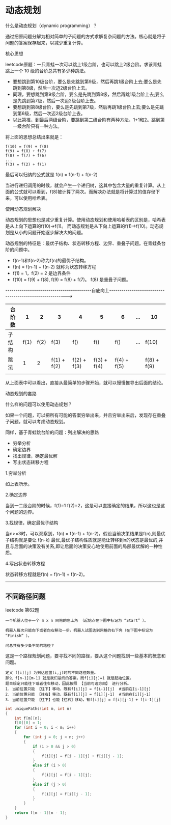 # 动态规划

什么是动态规划（dynamic programming）？

通过把原问题分解为相对简单的子问题的方式求解复杂问题的方法。核心就是将子问题的答案保存起来，以减少重复计算。

核心思想

leetcode原题：一只青蛙一次可以跳上1级台阶，也可以跳上2级台阶。求该青蛙跳上一个 10 级的台阶总共有多少种跳法。

- 要想跳到第10级台阶，要么是先跳到第9级，然后再跳1级台阶上去;要么是先跳到第8级，然后一次迈2级台阶上去。
- 同理，要想跳到第9级台阶，要么是先跳到第8级，然后再跳1级台阶上去;要么是先跳到第7级，然后一次迈2级台阶上去。
- 要想跳到第8级台阶，要么是先跳到第7级，然后再跳1级台阶上去;要么是先跳到第6级，然后一次迈2级台阶上去。
- 以此第推，到最后两级台阶，要跳到第二级台阶有两种方法，1+1和2。跳到第一级台阶只有一种方法。

将上面的思想总结出来就是：

```
f(10) = f(9) + f(8)
f(9) = f(8) + f(7)
f(8) = f(7) + f(6)
...
f(3) = f(2) + f(1)
```

最后可以归纳的公式就是 f(n) = f(n-1) + f(n-2)

当进行递归调用的时候，就会产生一个递归树，这其中包含大量的重复计算。从上面的公式就可以看到，f(8)被计算了两次。而解决办法就是将计算过的值存储下来，可以使用哈希表。

使用动态规划解决

动态规划的思想也是减少重复计算。使用动态规划和使用哈希表的区别是，哈希表是从上向下运算的f(10)->f(1)。 而动态规划是从下向上运算的f(1)->f(10)。动态规划是从小的问题开始逐步解决大的问题。

动态规划的特征是：最优子结构、状态转移方程、边界、重叠子问题。在青蛙条台阶的问题中。

- f(n-1)和f(n-2)称为f(n)的最优子结构。
- f(n) = f(n-1) + f(n-2) 就称为状态转移方程
- f(1) = 1，f(2) = 2 是边界条件
- f(10) = f(9) + f(8), f(9) = f(8) + f(7)。 f(8) 是重叠子问题。

------------------------------------------自底向上--------------------------------------------------------->

| 台阶数 | 1    | 2    | 3           | 4           | 5           | 6           | ...  | 10          |
| ------ | ---- | ---- | ----------- | ----------- | ----------- | ----------- | ---- | ----------- |
| 子结构 | f(1) | f(2) | f(3)        | f()         | f()         | f()         | ...  | f(10)       |
| 跳法   | 1    | 2    | f(1) + f(2) | f(2) + f(3) | f(3) + f(4) | f(4) + f(5) |      | f(8) + f(9) |
|        |      |      |             |             |             |             |      |             |

从上面表中可以看出，直接从最简单的步骤开始，就可以慢慢推导出后面的结论。



动态规划的套路

什么样的问题可以使用动态规划？

如果一个问题，可以把所有可能的答案穷举出来，并且穷举出来后，发现存在重叠子问题，就可以考虑动态规划。

同样，基于青蛙跳台阶的问题：列出解决的思路

- 穷举分析
- 确定边界
- 找出规律，确定最优解
- 写出状态转移方程

1.穷举分析

如上表所示。

2.确定边界

当到一二级台阶的时候，f(1)=1  f(2)=2，这是可以直接确定的结果，所以这也是这个问题的边界。

3.找规律，确定最优子结构

当n>=3时，可以观察到，f(n) = f(n-1) + f(n-2)。假设当前决策结果是f(n),则最优子结构就是要让 f(n-k) 最优,最优子结构性质就是能让转移到n的状态是最优的,并且与后面的决策没有关系,即让后面的决策安心地使用前面的局部最优解的一种性质。

4.写出状态转移方程

状态转移方程就是f(n) = f(n-1) + f(n-2)。

------

## 不同路径问题

leetcode 第62题

```
一个机器人位于一个 m x n 网格的左上角 （起始点在下图中标记为 “Start” ）。

机器人每次只能向下或者向右移动一步。机器人试图达到网格的右下角（在下图中标记为 “Finish” ）。

问总共有多少条不同的路径？
```

这是一个路径规划问题，要寻找不同的路径，要从这个问题找到一些基本的概念和问题。

```
定义 f[i][j] 为到达位置(i,j)时的不同路径数量。
那么 f[n-1][m-1] 就是我们最终的答案，而f[i][j]=1 就是起始位置。
题目规定只能往下或者往右移动，因此按照 【当前可选方向】 进行分析。
1. 当前位置只能 【往下】移动，既有f[i][j] = f[i-1][j]  #当前在[i-1][j]
2. 当前位置只能 【往右】移动，既有f[i][j] = f[i][j-1]  #当前在[i][j-1]
3. 当前位置只能 【往下】也能【往右】移动，有f[i][j] = f[i][j-1] + f[i-1][j]
```

```c
int uniquePaths(int m, int n)
{
    int f[m][n];
    f[0][0] = 1;
    for (int i = 0; i < m; i++)
    {
        for (int j = 0; j < n; j++)
        {
            if (i > 0 && j > 0)
            {
                f[i][j] = f[i - 1][j] + f[i][j - 1];
            }
            else if (i > 0)
            {
                f[i][j] = f[i - 1][j];
            }
            else if (j > 0)
            {
                f[i][j] = f[i][j - 1];
            }
        }
    }
    return f[m - 1][n - 1];
}
```









